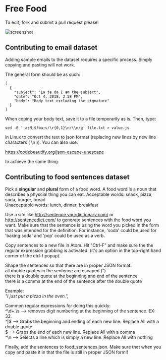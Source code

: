 <h1>Free Food</h1>

To edit, fork and submit a pull request please!

![screenshot](https://github.com/yemistar/FreeFood/blob/master/freefood_app.png)

<h2>Contributing to email dataset</h2>

Adding sample emails to the dataset requires a specific process. Simply copying and pasting will not work.

The general form should be as such:
```
[
  {
    "subject": "La te da I am the subject",
    "date": "Oct 4, 2018, 2:58 PM",
    "body": "Body text excluding the signature"
  }
]
```
When coping your body text, save it to a file temporarily as is.
Then, type:
```
sed -E ':a;N;$!ba;s/\r{0,1}\n/\\n/g' file.txt > value.js
```
in Linux to convert the text to json format (replacing new lines by new line characters ( \n )). You can also use:

https://codebeautify.org/json-escape-unescape

to achieve the same thing.

<h2>Contributing to food sentences dataset</h2>

Pick a <b>singular</b> and <b>plural</b> form of a food word. A food word is a noun that describes a physcial thing you can eat. 
Acceptable words: snack, pizza, soda, burger, bread<br/>
Unacceptable words: lunch, dinner, breakfast

Use a site like http://sentence.yourdictionary.com/ or http://sentencedict.com/ to generate sentences with the food word you want. Make sure that the sentence is using the word you picked in the form that was intended for the definition. For instance, 'soda' could be used for 'baking soda' and 'pop' could be used as a verb.

Copy sentences to a new file in Atom. Hit "Ctrl-F" and make sure the the regular expression grabbing is activated. (it's an option in the top-right hand corner of the ctrl-f popup).

Shape the sentences so that there are in proper JSON format:<br/>
    all double quotes in the sentence are escaped (\")<br/>
    there is a double quote at the beginning and end of the sentence<br/>
    there is a comma at the end of the sentence after the double quote<br/>

Example:<br/>
<em>"I just put a pizza in the oven.",</em>

Common regular expressions for doing this quickly:<br/>
    ^\d+.\s  -->  removes digit numbering at the beginning of the sentence. EX: 32.<br/>
    ^|$      -->  Grabs the beginning and ending of each new line. Replace All with a double quote<br/>
    $        -->  Grabs the end of each new line. Replace All with a comma<br/>
    ^\n      -->  Selects a line which is simply a new line. Replace All with nothing<br/>
    
Finally, add the sentences to food_sentences.json. Make sure that when you copy and paste it in that the file is still in proper JSON form!!



